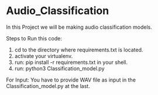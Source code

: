# Audio_Classification
In this Project we will be making audio classification models.

Steps to Run this code:
1. cd to the directory where requirements.txt is located.
2. activate your virtualenv.
3. run: pip install -r requirements.txt in your shell.
4. run: python3 Classification_model.py

For Input:
You have to provide WAV file as input in the Classification_model.py at the last.
